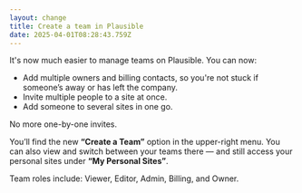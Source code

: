 ```yaml
---
layout: change
title: Create a team in Plausible
date: 2025-04-01T08:28:43.759Z
---
```

It's now much easier to manage teams on Plausible. You can now:

* Add multiple owners and billing contacts, so you're not stuck if someone’s away or has left the company.
* Invite multiple people to a site at once.
* Add someone to several sites in one go.

No more one-by-one invites. 

You’ll find the new **“Create a Team”** option in the upper-right menu. You can also view and switch between your teams there — and still access your personal sites under **“My Personal Sites”**.

Team roles include: Viewer, Editor, Admin, Billing, and Owner.